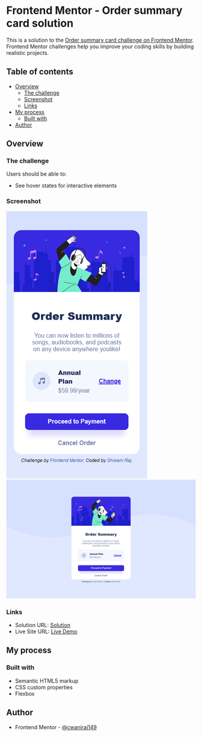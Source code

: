 # Frontend Mentor - Order summary card solution

This is a solution to the [Order summary card challenge on Frontend Mentor](https://www.frontendmentor.io/challenges/order-summary-component-QlPmajDUj). Frontend Mentor challenges help you improve your coding skills by building realistic projects. 

## Table of contents

- [Overview](#overview)
  - [The challenge](#the-challenge)
  - [Screenshot](#screenshot)
  - [Links](#links)
- [My process](#my-process)
  - [Built with](#built-with)
- [Author](#author)

## Overview

### The challenge

Users should be able to:

- See hover states for interactive elements

### Screenshot

![](./assets/screenshots/mobile-design.png)
![](./assets/screenshots/desktop-design.png)

### Links

- Solution URL: [Solution](#)
- Live Site URL: [Live Demo](#)

## My process

### Built with

- Semantic HTML5 markup
- CSS custom properties
- Flexbox

## Author

- Frontend Mentor - [@cwaniraj149](https://www.frontendmentor.io/profile/cwaniraj149)
